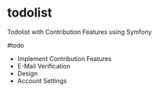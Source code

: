 # todolist
Todolist with Contribution Features using Symfony

#todo
- Implement Contribution Features
- E-Mail Verification
- Design
- Account Settings
